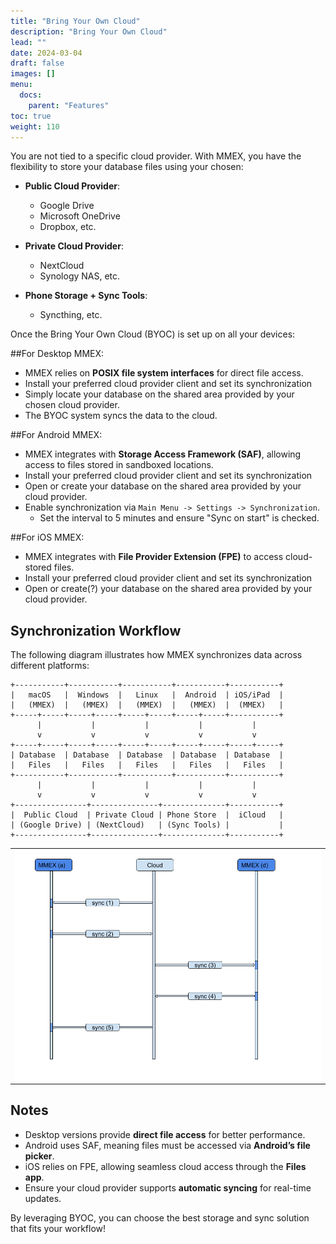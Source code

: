 ```yaml
---
title: "Bring Your Own Cloud"
description: "Bring Your Own Cloud"
lead: ""
date: 2024-03-04
draft: false
images: []
menu:
  docs:
    parent: "Features"
toc: true
weight: 110
---
```


You are not tied to a specific cloud provider. With MMEX, you have the flexibility to store your database files using your chosen:

- **Public Cloud Provider**:
    - Google Drive
    - Microsoft OneDrive
    - Dropbox, etc.

- **Private Cloud Provider**:
    - NextCloud
    - Synology NAS, etc.

- **Phone Storage + Sync Tools**:
    - Syncthing, etc.

Once the Bring Your Own Cloud (BYOC) is set up on all your devices:

##For Desktop MMEX:
- MMEX relies on **POSIX file system interfaces** for direct file access.
- Install your preferred cloud provider client and set its synchronization
- Simply locate your database on the shared area provided by your chosen cloud provider.
- The BYOC system syncs the data to the cloud.

##For Android MMEX:
- MMEX integrates with **Storage Access Framework (SAF)**, allowing access to files stored in sandboxed locations.
- Install your preferred cloud provider client and set its synchronization
- Open or create your database on the shared area provided by your cloud provider.
- Enable synchronization via `Main Menu -> Settings -> Synchronization`.
    - Set the interval to 5 minutes and ensure "Sync on start" is checked.

##For iOS MMEX:
- MMEX integrates with **File Provider Extension (FPE)** to access cloud-stored files.
- Install your preferred cloud provider client and set its synchronization
- Open or create(?) your database on the shared area provided by your cloud provider.

## Synchronization Workflow

The following diagram illustrates how MMEX synchronizes data across different platforms:
```
+-----------+-----------+-----------+-----------+-----------+
|   macOS   |  Windows  |   Linux   |  Android  | iOS/iPad  |
|   (MMEX)  |   (MMEX)  |   (MMEX)  |   (MMEX)  |  (MMEX)   |
+-----+-----+-----+-----+-----+-----+-----+-----+-----------+
      |           |           |           |           |
      v           v           v           v           v
+-----+-----+-----+-----+-----+-----+-----+-----+-----+-----+
| Database  | Database  | Database  | Database  | Database  |
|   Files   |   Files   |   Files   |   Files   |   Files   |
+-----------+-----------+-----------+-----------+-----------+
      |           |           |           |           |
      v           v           v           v           v
+----------------+---------------+--------------+-----------+
|  Public Cloud  | Private Cloud | Phone Store  |  iCloud   |
| (Google Drive) | (NextCloud)   | (Sync Tools) |           |
+----------------+---------------+--------------+-----------+
```
|     |
| --- |
| ![](data_sync_workflow.png) |

## Notes
- Desktop versions provide **direct file access** for better performance.
- Android uses SAF, meaning files must be accessed via **Android’s file picker**.
- iOS relies on FPE, allowing seamless cloud access through the **Files app**.
- Ensure your cloud provider supports **automatic syncing** for real-time updates.

By leveraging BYOC, you can choose the best storage and sync solution that fits your workflow!
